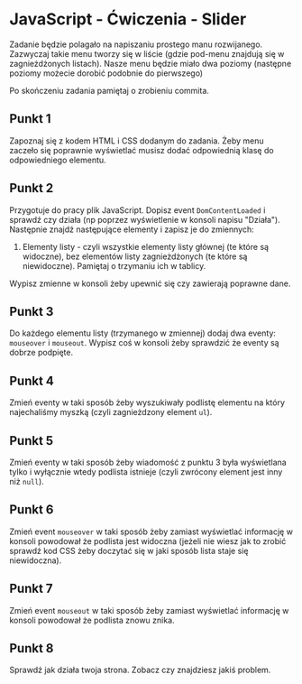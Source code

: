 # JavaScript - Ćwiczenia - Slider

Zadanie będzie polagało na napiszaniu prostego manu rozwijanego. Zazwyczaj takie menu tworzy się w liście (gdzie pod-menu znajdują się w zagnieżdżonych listach). 
Nasze menu będzie miało dwa poziomy (następne poziomy możecie dorobić podobnie do pierwszego)

Po skończeniu zadania pamiętaj o zrobieniu commita.

## Punkt 1
Zapoznaj się z kodem HTML i CSS dodanym do zadania. Żeby menu zaczeło się poprawnie wyświetlać musisz dodać odpowiednią klasę do odpowiedniego elementu.  

## Punkt 2
Przygotuje do pracy plik JavaScript. Dopisz event ```DomContentLoaded``` i sprawdź czy działa (np poprzez wyświetlenie w konsoli napisu "Działa").
Następnie znajdź następujące elementy i zapisz je do zmiennych:
1. Elementy listy - czyli wszystkie elementy listy głównej (te które są widoczne), bez elementów listy zagnieżdżonych (te które są niewidoczne). Pamiętaj o trzymaniu ich w tablicy.

Wypisz zmienne w konsoli żeby upewnić się czy zawierają poprawne dane.

## Punkt 3
Do każdego elementu listy (trzymanego w zmiennej) dodaj dwa eventy: ```mouseover``` i ```mouseout```. Wypisz coś w konsoli żeby sprawdzić że eventy są dobrze podpięte.

## Punkt 4
Zmień eventy w taki sposób żeby wyszukiwały podlistę elementu na który najechaliśmy myszką (czyli zagnieżdzony element ```ul```). 

## Punkt 5
Zmień eventy w taki sposób żeby wiadomość z punktu 3 była wyświetlana tylko i wyłącznie wtedy podlista istnieje (czyli zwrócony element jest inny niż ```null```).

## Punkt 6
Zmień event ```mouseover``` w taki sposób żeby zamiast wyświetlać informację w konsoli powodował że podlista jest widoczna (jeżeli nie wiesz jak to zrobić sprawdź kod CSS żeby doczytać się w jaki sposób lista staje się niewidoczna). 

## Punkt 7
Zmień event ```mouseout``` w taki sposób żeby zamiast wyświetlać informację w konsoli powodował że podlista znowu znika.

## Punkt 8
Sprawdź jak działa twoja strona. Zobacz czy znajdziesz jakiś problem.
